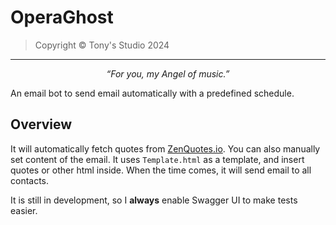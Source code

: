 # OperaGhost

> Copyright &copy; Tony's Studio 2024

---

<p style="text-align:center"><i>&ldquo;For you, my Angel of music.&rdquo;</i></p>

An email bot to send email automatically with a predefined schedule.

## Overview

It will automatically fetch quotes from [ZenQuotes.io](https://zenquotes.io/).  You can also manually set content of the email. It uses `Template.html` as a template, and insert quotes or other html inside. When the time comes, it will send email to all contacts.

It is still in development, so I **always** enable Swagger UI to make tests easier.